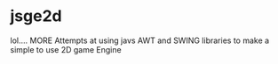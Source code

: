 jsge2d
======

lol.... MORE Attempts at using javs AWT and SWING libraries to make a simple to use 2D game Engine
